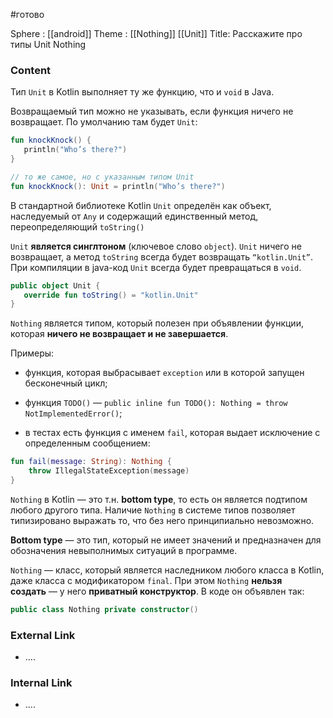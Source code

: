 #готово 

Sphere : [[android]]
Theme : [[Nothing]] [[Unit]]
Title: Расскажите про типы Unit Nothing

### Content

Тип `Unit` в Kotlin выполняет ту же функцию, что и `void` в Java.

Возвращаемый тип можно не указывать, если функция ничего не возвращает. По умолчанию там будет `Unit`:

```kotlin
fun knockKnock() {
   println("Who’s there?")
}

// то же самое, но с указанным типом Unit
fun knockKnock(): Unit = println("Who’s there?")
```

В стандартной библиотеке Kotlin `Unit` определён как объект, наследуемый от `Any` и содержащий единственный метод, переопределяющий `toString()`

`Unit` **является синглтоном** (ключевое слово `object`). `Unit` ничего не возвращает, а метод `toString` всегда будет возвращать `“kotlin.Unit”`. При компиляции в java-код `Unit` всегда будет превращаться в `void`.

```kotlin
public object Unit {
   override fun toString() = "kotlin.Unit"
}
```

`Nothing` является типом, который полезен при объявлении функции, которая **ничего не возвращает и не завершается**.

Примеры:

- функция, которая выбрасывает `exception` или в которой запущен бесконечный цикл;
    
- функция `TODO()` — `public inline fun TODO(): Nothing = throw NotImplementedError()`;
    
- в тестах есть функция с именем `fail`, которая выдает исключение с определенным сообщением:

```kotlin
fun fail(message: String): Nothing {
    throw IllegalStateException(message)
}
```

`Nothing` в Kotlin — это т.н. **bottom type**, то есть он является подтипом любого другого типа. Наличие `Nothing` в системе типов позволяет типизировано выражать то, что без него принципиально невозможно.

**Bottom type** — это тип, который не имеет значений и предназначен для обозначения невыполнимых ситуаций в программе.

`Nothing` — класс, который является наследником любого класса в Kotlin, даже класса с модификатором `final`. При этом `Nothing` **нельзя создать** — у него **приватный конструктор**. В коде он объявлен так:

```kotlin
public class Nothing private constructor()
```
### External Link

- ....

### Internal Link

- ....